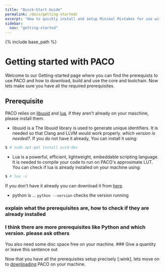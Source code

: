 ```yaml
---
title: "Quick-Start Guide"
permalink: /docs/getting-started/
excerpt: "How to quickly install and setup Minimal Mistakes for use with GitHub Pages."
sidebar:
  nav: "getting-started"
---
```


{% include base_path %}

# Getting started with PACO

Welcome to our Getting-started page where you can find the prerequists to use PACO and how to download, build and use the core and toolchain. Now lets make sure you have all the required prerequisites.

## Prerequisite
PACO relies on [libuuid](https://sourceforge.net/projects/libuuid/) and [lua](https://www.lua.org/), if they aren't already on your maschine, please install them. 
- libuuid is a The libuuid library is used to generate unique identifiers. It is needed so that Clang and LLVM would work properly. *which version is needed?*. If you do not have it already, You can install it using:
```bash
$ # sudo apt-get install uuid-dev
```
- Lua is a powerful, efficient, lightweight, embeddable scripting language. It is needed to compile your code to run on PACO's approximate LUT. You can check if lua is already installed on your machine using:
```bash
$ # lua -v
```
If you don't have it already you can download it from [here](https://www.lua.org/download.html).
- python is ... `python --version` checks the version running 

### explain what the prerequisites are, how to check if they are already installed 
### I think there are more prerequisites like Python and which version. please ask others

You also need some disc space free on your machine. ### Give a quantity or leave this sentence out

Now that you have all the prerequisites setup precisely [:wink], lets move on to [downloading](https://paco-cpu.github.io/paco-cpu/docs/download/) PACO on your machine.
